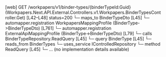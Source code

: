 [web] GET /workpapers/v1/binder-types/{binderTypeId:Guid}  (Workpapers.Next.API.External.Controllers.v1.Workpapers.BinderTypesController.Get)  [L42–L48] status=200
  └─ maps_to BinderTypeDto [L45]
    └─ automapper.registration WorkpapersMappingProfile (BinderType->BinderTypeDto) [L761]
    └─ automapper.registration ExternalApiMappingProfile (BinderType->BinderTypeDto) [L79]
  └─ calls BinderTypeRepository.ReadQuery [L45]
  └─ query BinderType [L45]
    └─ reads_from BinderTypes
  └─ uses_service IControlledRepository<BinderType>
    └─ method ReadQuery [L45]
      └─ ... (no implementation details available)


